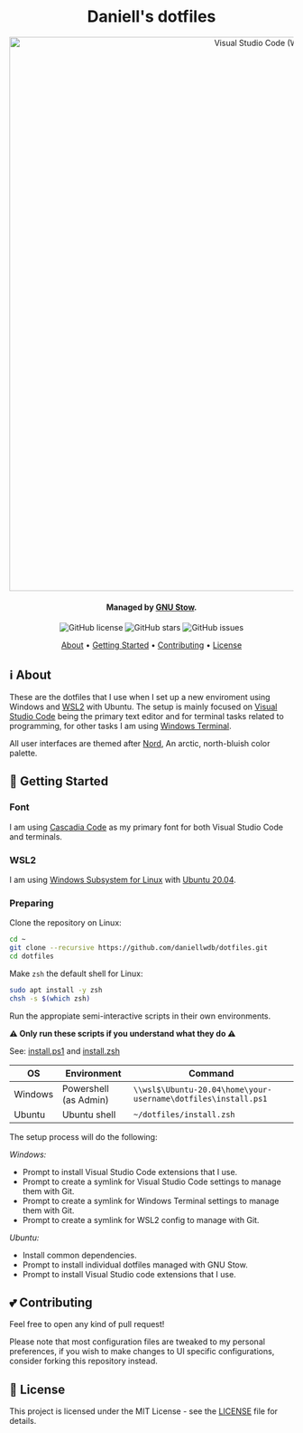 <div align="center">
  <h1>Daniell's dotfiles</h1>
  <img src="https://i.imgur.com/ZBiFD0S.gif" width="980px" alt="Visual Studio Code (WSL: Ubuntu 20.04)">
  <h4>Managed by <a href="https://www.gnu.org/software/stow/" target="_blank">GNU Stow<a>.<h4>
</div>

<div align="center">
  <img src="https://img.shields.io/github/license/daniellwdb/dotfiles?style=for-the-badge" alt="GitHub license" />
  <img src="https://img.shields.io/github/stars/daniellwdb/dotfiles?style=for-the-badge" alt="GitHub stars" />
  <img src="https://img.shields.io/github/issues-raw/daniellwdb/dotfiles?style=for-the-badge" alt="GitHub issues" />
</div>

<p align="center">
  <a href="#-about">About</a> •
  <a href="#-getting-started">Getting Started</a> •
  <a href="#-contributing">Contributing</a> •
  <a href="#-license">License</a>
</p>

## ℹ About

These are the dotfiles that I use when I set up a new enviroment using Windows and [WSL2](https://docs.microsoft.com/en-us/windows/wsl/install-win10) with Ubuntu. The setup is mainly focused on [Visual Studio Code](https://code.visualstudio.com/) being the primary text editor and for terminal tasks related to programming, for other tasks I am using [Windows Terminal](https://www.microsoft.com/en-us/p/windows-terminal/9n0dx20hk701?activetab=pivot:overviewtab).

All user interfaces are themed after [Nord](https://www.nordtheme.com/), An arctic, north-bluish color palette.

## 🚀 Getting Started

### Font

I am using [Cascadia Code](https://github.com/microsoft/cascadia-code) as my primary font for both Visual Studio Code and terminals.

### WSL2

I am using [Windows Subsystem for Linux](https://docs.microsoft.com/en-us/windows/wsl/install-win10) with [Ubuntu 20.04][1].

[1]: https://www.microsoft.com/en-us/p/ubuntu-2004-lts/9n6svws3rx71?activetab=pivot:overviewtab

### Preparing

Clone the repository on Linux:

```bash
cd ~
git clone --recursive https://github.com/daniellwdb/dotfiles.git
cd dotfiles
```

Make `zsh` the default shell for Linux:

```bash
sudo apt install -y zsh
chsh -s $(which zsh)
```

Run the appropiate semi-interactive scripts in their own environments.

**⚠️ Only run these scripts if you understand what they do ⚠️**

See: [install.ps1](install.ps1) and [install.zsh](install.zsh)

| OS      | Environment           | Command                                                       |
| ------- | --------------------- | ------------------------------------------------------------- |
| Windows | Powershell (as Admin) | `\\wsl$\Ubuntu-20.04\home\your-username\dotfiles\install.ps1` |
| Ubuntu  | Ubuntu shell          | `~/dotfiles/install.zsh`                                      |

The setup process will do the following:

_Windows:_

- Prompt to install Visual Studio Code extensions that I use.
- Prompt to create a symlink for Visual Studio Code settings to manage them with Git.
- Prompt to create a symlink for Windows Terminal settings to manage them with Git.
- Prompt to create a symlink for WSL2 config to manage with Git.

_Ubuntu:_

- Install common dependencies.
- Prompt to install individual dotfiles managed with GNU Stow.
- Prompt to install Visual Studio code extensions that I use.

## 💕 Contributing

Feel free to open any kind of pull request!

Please note that most configuration files are tweaked to my personal preferences, if you wish to make changes to UI specific configurations, consider forking this repository instead.

## 📑 License

This project is licensed under the MIT License - see the [LICENSE](LICENSE) file for details.
